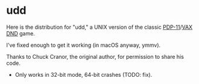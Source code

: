 # udd

Here is the distribution for "udd," a UNIX version of the classic [PDP-11](https://en.wikipedia.org/wiki/PDP-11)/[VAX](https://en.wikipedia.org/wiki/VAX) [DND](http://www.digital-eel.com/files/dndpage_files/DND.htm) game.

I've fixed enough to get it working (in macOS anyway, ymmv).

Thanks to Chuck Cranor, the original author, for permission to share his code.

* Only works in 32-bit mode, 64-bit crashes (TODO: fix).
